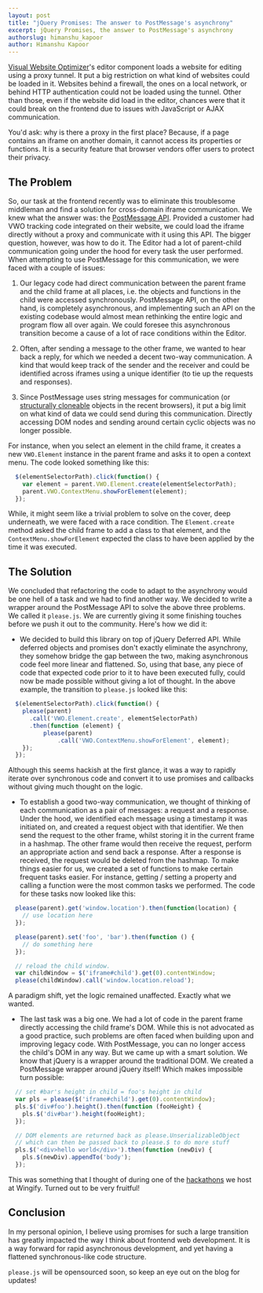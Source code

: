 ```yaml
---
layout: post
title: "jQuery Promises: The answer to PostMessage's asynchrony"
excerpt: jQuery Promises, the answer to PostMessage's asynchrony
authorslug: himanshu_kapoor
author: Himanshu Kapoor
---
```


[Visual Website Optimizer](http://visualwebsiteoptimizer.com/)'s editor component loads a website for editing using a
proxy tunnel. It put a big restriction on what kind of websites could be loaded
in it. Websites behind a firewall, the ones on a local network, or behind HTTP
authentication could not be loaded using the tunnel. Other than those, even if
the website did load in the editor, chances were that it could break on the
frontend due to issues with JavaScript or AJAX communication.

You'd ask: why is there a proxy in the first place? Because, if a page contains
an iframe on another domain, it cannot access its properties or functions. It is
a security feature that browser vendors offer users to protect their privacy.

## The Problem

So, our task at the frontend recently was to eliminate this troublesome
middleman and find a solution for cross-domain iframe communication. We knew
what the answer was: the [PostMessage API](https://developer.mozilla.org/en-US/docs/Web/API/window.postMessage).
Provided a customer had VWO tracking
code integrated on their website, we could load the iframe directly without a
proxy and communicate with it using this API. The bigger question, however, was
how to do it. The Editor had a lot of parent-child communication going under the
hood for every task the user performed.  When attempting to use PostMessage for
this communication, we were faced with a couple of issues: 


1. Our legacy code had direct communication between the parent frame and the
child frame at all places, i.e. the objects and functions in the child were
accessed synchronously. PostMessage API, on the other hand, is completely
asynchronous, and implementing such an API on the existing codebase would almost
mean rethinking the entire logic and program flow all over again.  We could
foresee this asynchronous transition become a cause of a lot of race conditions
within the Editor.

2. Often, after sending a message to the other frame, we wanted to hear back a
reply, for which we needed a decent two-way communication. A kind that would
keep track of the sender and the receiver and could be identified across iframes
using a unique identifier (to tie up the requests and responses).

3. Since PostMessage uses string messages for communication (or [structurally
cloneable](https://developer.mozilla.org/en-US/docs/Web/Guide/DOM/The_structured_clone_algorithm)
objects in the recent browsers), it put a big limit on what kind of
data we could send during this communication. Directly accessing DOM nodes and
sending around certain cyclic objects was no longer possible.


For instance, when you select an element in the child frame, it creates a new
`VWO.Element` instance in the parent frame and asks it to open a context menu. The
code looked something like this:

```javascript
  $(elementSelectorPath).click(function() {
    var element = parent.VWO.Element.create(elementSelectorPath);
    parent.VWO.ContextMenu.showForElement(element);
  });
```

While, it might seem like a trivial problem to solve on the cover, deep
underneath, we were faced with a race condition. The `Element.create` method
asked the child frame to add a class to that element, and the
`ContextMenu.showForElement` expected the class to have been applied by the time
it was executed.


## The Solution

We concluded that refactoring the code to adapt to the asynchrony would be one
hell of a task and we had to find another way. We decided to write a wrapper
around the PostMessage API to solve the above three problems. We called it
`please.js`. We are currently giving it some finishing touches before we push it
out to the community. Here's how we did it:

- We decided to build this library on top of jQuery Deferred API. While
deferred objects and promises don't exactly eliminate the asynchrony, they
somehow bridge the gap between the two, making asynchronous code feel more
linear and flattened. So, using that base, any piece of code that expected code
prior to it to have been executed fully, could now be made possible without
giving a lot of thought. In the above example, the transition to `please.js`
looked like this:

```javascript
  $(elementSelectorPath).click(function() {
    please(parent)
      .call('VWO.Element.create', elementSelectorPath)
      .then(function (element) {
          please(parent)
              .call('VWO.ContextMenu.showForElement', element);
    });
  });
```

Although this seems hackish at the first glance, it was a way to rapidly
iterate over synchronous code and convert it to use promises and callbacks
without giving much thought on the logic.

- To establish a good two-way communication, we thought of thinking of each
communication as a pair of messages: a request and a response. Under the hood,
we identified each message using a timestamp it was initiated on, and created a
request object with that identifier. We then send the request to the other
frame, whilst storing it in the current frame in a hashmap. The other frame
would then receive the request, perform an appropriate action and send back a
response. After a response is received, the request would be deleted from the
hashmap. To make things easier for us, we created a set of functions to make
certain frequent tasks easier. For instance, getting / setting a property and
calling a function were the most common tasks we performed. The code for these
tasks now looked like this:

```javascript
  please(parent).get('window.location').then(function(location) {
    // use location here
  });

  please(parent).set('foo', 'bar').then(function () {
    // do something here
  });

  // reload the child window.
  var childWindow = $('iframe#child').get(0).contentWindow;
  please(childWindow).call('window.location.reload');
```

A paradigm shift, yet the logic remained unaffected. Exactly what we wanted.

- The last task was a big one. We had a lot of code in the parent frame
directly accessing the child frame's DOM. While this is not advocated as a good
practice, such problems are often faced when building upon and improving legacy
code. With PostMessage, you can no longer access the child's DOM in any way.
But we came up with a smart solution. We know that jQuery is a wrapper around
the traditional DOM. We created a PostMessage wrapper around jQuery itself!
Which makes impossible turn possible:

```javascript
  // set #bar's height in child = foo's height in child
  var pls = please($('iframe#child').get(0).contentWindow);
  pls.$('div#foo').height().then(function (fooHeight) {
    pls.$('div#bar').height(fooHeight);
  });

  // DOM elements are returned back as please.UnserializableObject
  // which can then be passed back to please.$ to do more stuff
  pls.$('<div>hello world</div>').then(function (newDiv) {
    pls.$(newDiv).appendTo('body');
  });
```

This was something that I thought of during one of the [hackathons](http://team.wingify.com/friday-engineering-talks-at-wingify)
we host at Wingify. Turned out to be very fruitful!

## Conclusion

In my personal opinion, I believe using promises for such a large transition
has greatly impacted the way I think about frontend web development. It is a
way forward for rapid asynchronous development, and yet having a flattened
synchronous-like code structure.

`please.js` will be opensourced soon, so keep an eye out on the blog for updates!
